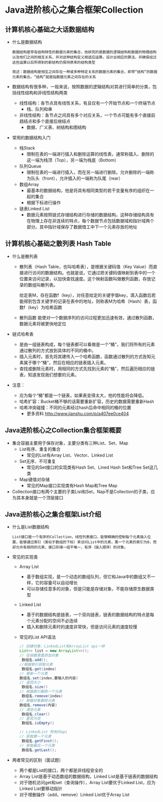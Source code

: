 # Java进阶核心之集合框架Collection

## 计算机核心基础之大话数据结构

* 什么是数据结构

  ```
  数据结构是带有结构特性的数据元素的集合，他研究的是数据的逻辑结构和数据的物理结构以及他们之间的相互关系，并对这种结构定义相适应运算，设计出相应的算法，并确保经过这些运算以后所得到的新结构仍保持原来的结构类型
  
  简述：数据结构是相互之间存在一种或多种特定关系的数据元素的集合，即带“结构”的数据元素的集合。“结构”就是指数据元素之间存在的关系
  ```

* 数据结构有很多种，一般来说，按照数据的逻辑结构对其进行简单的分类，包括线性结构和非线性结构两类
  * 线性结构：各节点具有线性关系，有且仅有一个开始节点和一个终端节点
    * 栈、队列和串
  * 非线性结构：各节点之间具有多个对应关系，一个节点可能有多个直接前趋结点和多个直接后继结点
    * 数据、广义表、树结构和图结构



* 常用的数据结构入门
  * 栈Stack
    * 限制在表的一端进行插入和删除运算的线性表，通常称插入、删除的这一端为栈顶（Top），另一端为栈底（Bottom）
  * 队列Queue
    * 限制在表的一端进行插入，而在另一端进行删除。允许删除的一端称为队头（front），允许插入的一端称为队尾（rear）
  * 数组Array
    * 最基本的数据结构，他是将具有相同类型的若干变量有序的组织在一起的集合
    * 根据下标进行操作
  * 链表Linked List
    * 数据元素按照链式存储结构进行存储的数据结构，这种存储结构具有在物理上存在非连续的特点，每个数据节点包括数据域和指针域两个部分。其中指针域保存了数据借工中下一个元素存放的地址

## 计算机核心基础之散列表 Hash Table

* 什么是散列表

  * 散列表（Hash Table，也叫哈希表），是根据关键码值（Key Value）而直接进行访问的数据结构。也就是说，它通过把关键码值映射到表中的一个位置来访问记录，以加快查找速度。这个映射函数叫做散列函数，存放记录的数组叫散列表。

    给定表M，存在函数f（key），对任意给定的关键字值key，滴入函数后若能得到包含关键字的记录在表中的地址，则称表M为哈希（Hash）表，函数f（key）为哈希函数

  * 散列函数 能使对一个数据序列的访问过程更加迅速有效，通过散列函数，数据元素将被更快地定位

* 链式哈希表

  * 是由一组链表构成，每个链表都可以看做是一个“桶”，我们将所有的元素通过散列的方式放到具体的不同的桶中。
  * 插入元素时，首先将其建传入一个哈希函数，函数通过散列的方式告知元素属于哪个“桶”，然后在相应的链表插入元素。
  * 查找或删除元素时，用相同的方式先找到元素的“桶”，然后遍历相应的链表，知道发现我们想要的元素。

* 注意：

  * 应为每个“桶”都是一个链表，如果表变得太大，他的性能将会降低。
  * 哈希扩容：Bucket桶不够的话需要重新扩容，历史的数据需要重新Hash
  * 哈希冲突碰撞：不同的元素经过hash后命中相同的桶的位置
    * 更多资料 http://www.jianshu.com/p/a407ee0ce404

## Java进阶核心之Collection集合框架概要

* 集合容器主要用于保存对象，主要分类有三种List、Set、Map
  * List有序、重复的集合
    * 常见的List有Array List、Vector、Linked List
  * Set无序、不可重复
    * 常见的Set接口的实现类有Hash Set、Lined Hash Set和Tree Set这几类
  * Map键值对存储
    * 常见的Map接口实现类有Hash Map和Tree Map
* Collection接口有两个主要的子类List和Set，Nap不是Collection的子类，应为其本身就是一个顶层接口

## Java进阶核心之集合框架List介绍

* 什么是List数据结构

  ``` 
  List接口是一个有序的Collection，线性列表接口，能够精确的控制每个元素插入位置，能够通过索引（类似于数组的下标）来访问List中的元素，第一个元素的索引为0，而却允许有相同的元素，接口存储一组不唯一，有序（插入顺序）的对象。
  ```

* 常见的实现类

  * Array List

    * 基于数组实现，是一个动态的数组队列，但它和Java中的数组又不一样，它的容量可以自动增长
    * 可以存储任意多的对象，但是只能是存储对象，不能存储原生数据类型

  * Linked List

    * 基于的数据结构是链表，一个双向链表，链表的数据结构的特点是每个元素分配的空间不必连续
    * 插入和删除元素时的速度非常快，但是访问元素的速度较慢

  * 常见的List API语法

    ``` java
    // 创建对象，LinkedList和ArrayList api一样
    List<> list = new ArrayList<>();
    // 往容器里面添加对象
     数组名.add();
    //根据索引获取元素
     数组名.get(index)
    // 更新一个元素
    数组名.set(index,要输入的内容)
    // 返回大小
     数组名.size()
    // 根据索引删除一个元素
     数组名.remove(index)
    // 根据对象删除元素
    数组名.remove(内容)
    // 清空元素
     数组名.clear()
    // 是否为空
     数组名.isEmpty()
    ```
    
    ``` java
    // LinkedList 特有的api
    // 获取第一个元素
     数组名.getFinst();
    // 获取最后一个元素
     数组名.getLast();
    ```

* 两者常见的区别（面试题）

  * 两个都是List的接口，两个都是非线程安全的
  * Array List是基于动态数组的数据结构，Linked List是基于链表的数据结构
  * 对于随机访问get和set（查询操作），Array List要优于Linked List，应为Linked List要移动指针
  * 对于增删操作（add，remove）Linked List优于Array List


​	
